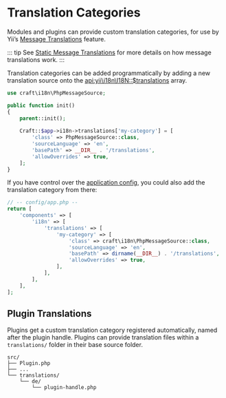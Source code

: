 # Translation Categories

Modules and plugins can provide custom translation categories, for use by Yii’s [Message Translations](https://www.yiiframework.com/doc/guide/1.1/en/topics.i18n#message-translation) feature.

::: tip
See [Static Message Translations](../static-translations.md) for more details on how message translations work.
:::

Translation categories can be added programmatically by adding a new translation source onto the <api:yii\i18n\I18N::$translations> array.

```php
use craft\i18n\PhpMessageSource;

public function init()
{
    parent::init();
    
    Craft::$app->i18n->translations['my-category'] = [
        'class' => PhpMessageSource::class,
        'sourceLanguage' => 'en',
        'basePath' => __DIR__ . '/translations',
        'allowOverrides' => true,
    ];
}
```

If you have control over the [application config](../config/README.md#application-config), you could also add the translation category from there:

```php
// -- config/app.php --
return [
    'components' => [
        'i18n' => [
            'translations' => [
                'my-category' => [
                    'class' => craft\i18n\PhpMessageSource::class,
                    'sourceLanguage' => 'en',
                    'basePath' => dirname(__DIR__) . '/translations',
                    'allowOverrides' => true,
                ],
            ],
        ],
    ],
];
```

## Plugin Translations

Plugins get a custom translation category registered automatically, named after the plugin handle. Plugins can provide translation files within a `translations/` folder in their base source folder.

```
src/
├── Plugin.php
├── ...
└── translations/
    └── de/
        └── plugin-handle.php
```
